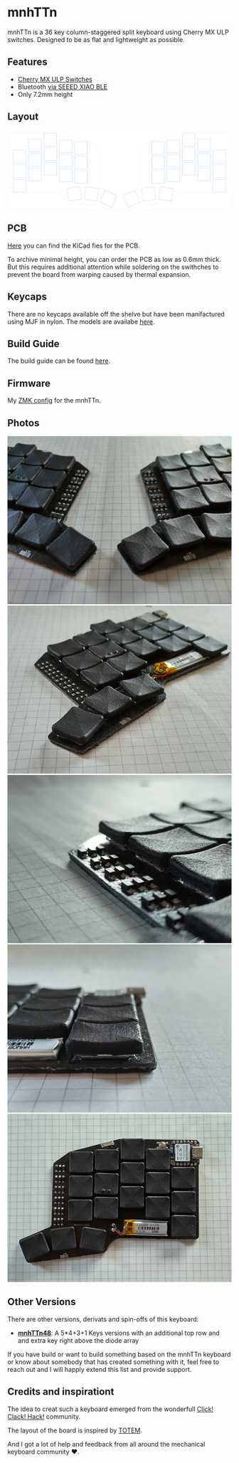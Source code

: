 # mnhTTn

mnhTTn is a 36 key column-staggered split keyboard using Cherry MX ULP switches.
Designed to be as flat and lightweight as possible.

## Features
* [Cherry MX ULP Switches](https://www.cherry.de/mx-ulp-click)
* Bluetooth [via SEEED XIAO BLE](https://www.seeedstudio.com/Seeed-XIAO-BLE-nRF52840-p-5201.html)
* Only 7.2mm height

## Layout
![Layout](docs/images/layout.svg)

## PCB
[Here](/board/) you can find the KiCad fies for the PCB.

To archive minimal height, you can order the PCB as low as 0.6mm thick.
But this requires additional attention while soldering on the swithches to prevent the board from warping caused by thermal expansion.

## Keycaps
There are no keycaps available off the shelve but have been manifactured using MJF in nylon.
The models are availabe [here](/keycaps/).

## Build Guide
The build guide can be found [here](/docs/buildguide.md).

## Firmware
My [ZMK config](https://github.com/fooker/mnhttn-zmk) for the mnhTTn.

## Photos
![mnhTTn](/docs/images/mnhTTn_black_both.jpg)\
![mnhTTn](/docs/images/mnhTTn_black_perspective.jpg)\
![mnhTTn](/docs/images/mnhTTn_black_side.jpg)\
![mnhTTn](/docs/images/mnhTTn_black_profile.jpg)\
![mnhTTn](/docs/images/mnhTTn_black_top.jpg)

## Other Versions
There are other versions, derivats and spin-offs of this keyboard:
- **[mnhTTn48](https://github.com/venc0r/mnhttn)**: A 5*4+3+1 Keys versions with an additional top row and and extra key right above the diode array

If you have build or want to build something based on the mnhTTn keyboard or know about somebody that has created something with it, feel free to reach out and I will happly extend this list and provide support.

## Credits and inspirationt
The idea to creat such a keyboard emerged from the wonderfull [Click! Clack! Hack!](https://www.clickclackhack.de/) community.

The layout of the board is inspired by [TOTEM](https://github.com/GEIGEIGEIST/TOTEM).

And I got a lot of help and feedback from all around the mechanical keyboard community :heart:.

